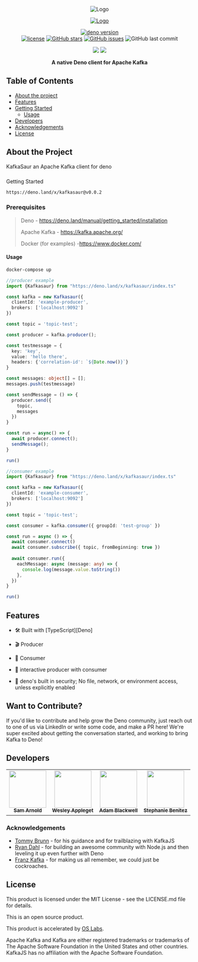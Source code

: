 
<p align="center">
   <img src="https://github.com/oslabs-beta/kafkaSaur/blob/b8fdcfff957dd1bf9ca13973029e1f7d70165775/static_images/003365-vgrad.png" alt="Logo" >
    <p align="center">
       <a href="#" >
         <img src="https://github.com/oslabs-beta/kafkaSaur/blob/b8fdcfff957dd1bf9ca13973029e1f7d70165775/static_images/sirdeno-modified.png" alt="Logo" >
  </p> 
</p> 

<div align="center">
   
[![deno version](https://img.shields.io/badge/version-v0.01-green)](https://deno.land/x/kafkasaur@v0.0.2)  
[![license](https://img.shields.io/badge/license-MIT-blue)](https://github.com/oslabs-beta/kafkaSaur)
<a href="https://github.com/oslabs-beta/kafkaSaur/stargazers"><img alt="GitHub stars" src="https://img.shields.io/github/stars/oslabs-beta/kafkaSaur"></a>
<a href="https://github.com/oslabs-beta/kafkaSaur/issues"><img alt="GitHub issues" src="https://img.shields.io/github/issues/oslabs-beta/kafkaSaur"></a>
<img alt="GitHub last commit" src="https://img.shields.io/github/last-commit/oslabs-beta/kafkaSaur">

<a href="https://deno.land/x/kafkasaur@v0.0.3"><img src="http://img.shields.io/badge/available%20on-deno.land/x-lightgrey.svg?logo=deno&labelColor=black" /></a>
<a href="https://github.com/denoland/deno"><img src="https://img.shields.io/badge/deno-^1.3.2-lightgrey?logo=deno"/></a>
   
   <p align="center"> <strong>A native Deno client for Apache Kafka</strong></p>
   </div>


## Table of Contents
- [About the project](#about)
 - [Features](#features)
 - [Getting Started](#getting-started)
    - [Usage](#usage)
- [Developers](#developers)  
- [Acknowledgements](#acknowledgements)
- [License](#license)

## <a name="about"></a> About the Project
 KafkaSaur an Apache Kafka client for deno 
### <a name="getting-started"></a>
Getting Started
```sh
https://deno.land/x/kafkasaur@v0.0.2
```
### Prerequisites
 >Deno - https://deno.land/manual/getting_started/installation
 >
 >Apache Kafka - https://kafka.apache.org/
 >
 >Docker (for examples) -https://www.docker.com/
 


#### <a name="usage"></a> Usage
```sh
docker-compose up
```
```typescript
//producer example
import {Kafkasaur} from "https://deno.land/x/kafkasaur/index.ts"

const kafka = new Kafkasaur({
  clientId: 'example-producer',
  brokers: ['localhost:9092']
})

const topic = 'topic-test';

const producer = kafka.producer();

const testmessage = {
  key: 'key',
  value: 'hello there',
  headers: {'correlation-id': `${Date.now()}`}
}

const messages: object[] = [];
messages.push(testmessage)

const sendMessage = () => {
  producer.send({
    topic,
    messages
  })
}

const run = async() => {
  await producer.connect();
  sendMessage();
}

run()
```

```typescript
//consumer example
import {Kafkasaur} from "https://deno.land/x/kafkasaur/index.ts"

const kafka = new Kafkasaur({
  clientId: 'example-consumer',
  brokers: ['localhost:9092']
})

const topic = 'topic-test';

const consumer = kafka.consumer({ groupId: 'test-group' })

const run = async () => {
  await consumer.connect()
  await consumer.subscribe({ topic, fromBeginning: true })
  
  await consumer.run({
    eachMessage: async (message: any) => {
      console.log(message.value.toString())
    },
  })
}

run()
```
## Features

- 🛠 Built with [TypeScript][Deno]

- 🎬 Producer

- 🍴 Consumer

- 🤝 interactive producer with consumer

- 💂 deno's built in security; No file, network, or environment access, unless explicitly enabled
  


## Want to Contribute?

If you'd like to contribute and help grow the Deno community, just reach out to one of us via LinkedIn or write some code, and make a PR here! We're super excited about getting the conversation started, and working to bring Kafka to Deno!


## <a name="developers"></a> Developers

<table align="center">
  <tr>
    <td align="center"><a href="https://www.linkedin.com/in/samarnold723"><img src="https://media-exp1.licdn.com/dms/image/C4D03AQFJP-ywhKqpBg/profile-displayphoto-shrink_800_800/0/1615175949915?e=1639008000&v=beta&t=WylZ_LOJwbiey8Jicg0X-ODhSKqwAROCrZEDFOWxiYY" width="100px;" alt=""/><br /><sub><b>Sam Arnold</b></sub></a></td>
    <td align="center"><a href="https://www.linkedin.com/in/wesley-appleget"><img src="https://media-exp1.licdn.com/dms/image/C4E03AQG5AUxEE14WUw/profile-displayphoto-shrink_800_800/0/1517013766994?e=1639008000&v=beta&t=FKH576OIcSS6k2QwckD5LbqxOZMtqVCm527ql8FLv-M" width="100px;" alt=""/><br /><sub><b>Wesley Appleget</b></sub></a></td>
    <td align="center"><a href="#"><img src="https://ca.slack-edge.com/T01JVB0Q491-U01Q229LGQN-952f2dff651a-512" width="100px;" alt=""/><br /><sub><b>Adam Blackwell</b></sub></a></td>
    <td align="center"><a href="https://www.linkedin.com/in/benitezstephanie"><img src="https://i.pinimg.com/736x/33/32/6d/33326dcddbf15c56d631e374b62338dc.jpg" width="100px;" alt=""/><br /><sub><b>Stephanie Benitez</b></sub></a></td>
  </tr>
</table>



### <a name="acknowledgements"></a> Acknowledgements

- [Tommy Brunn](https://github.com/Nevon) - for his guidance and for trailblazing with KafkaJS
- [Ryan Dahl](https://github.com/ry) - for building an awesome community with Node.js and then leveling it up even further with Deno
- [Franz Kafka](https://en.wikipedia.org/wiki/Franz_Kafka) - for making us all remember, we could just be cockroaches. 


## <a name="license"></a> License


This product is licensed under the MIT License - see the LICENSE.md file for details.

This is an open source product.

This product is accelerated by [OS Labs](https://opensourcelabs.io/).

Apache Kafka and Kafka are either registered trademarks or trademarks of The Apache Software Foundation in the United States and other countries. KafkaJS has no affiliation with the Apache Software Foundation.



